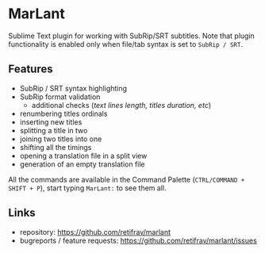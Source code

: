 # MarLant

Sublime Text plugin for working with SubRip/SRT subtitles. Note that plugin functionality is enabled only when file/tab syntax is set to `SubRip / SRT`.

## Features

- SubRip / SRT syntax highlighting
- SubRip format validation
    + additional checks (*text lines length, titles duration, etc*)
- renumbering titles ordinals
- inserting new titles
- splitting a title in two
- joining two titles into one
- shifting all the timings
- opening a translation file in a split view
- generation of an empty translation file

All the commands are available in the Command Palette (`CTRL/COMMAND + SHIFT + P`), start typing `MarLant:` to see them all.

## Links

- repository: <https://github.com/retifrav/marlant>
- bugreports / feature requests: <https://github.com/retifrav/marlant/issues>
